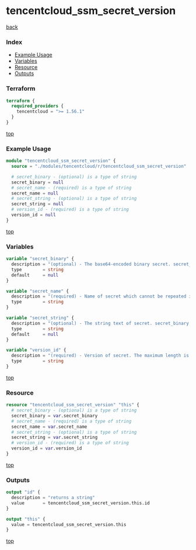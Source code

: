 # tencentcloud_ssm_secret_version

[back](../tencentcloud.md)

### Index

- [Example Usage](#example-usage)
- [Variables](#variables)
- [Resource](#resource)
- [Outputs](#outputs)

### Terraform

```terraform
terraform {
  required_providers {
    tencentcloud = ">= 1.56.1"
  }
}
```

[top](#index)

### Example Usage

```terraform
module "tencentcloud_ssm_secret_version" {
  source = "./modules/tencentcloud/r/tencentcloud_ssm_secret_version"

  # secret_binary - (optional) is a type of string
  secret_binary = null
  # secret_name - (required) is a type of string
  secret_name = null
  # secret_string - (optional) is a type of string
  secret_string = null
  # version_id - (required) is a type of string
  version_id = null
}
```

[top](#index)

### Variables

```terraform
variable "secret_binary" {
  description = "(optional) - The base64-encoded binary secret. secret_binary and secret_string must be set only one, and the maximum support is 4096 bytes. When secret status is `Disabled`, this field will not update anymore."
  type        = string
  default     = null
}

variable "secret_name" {
  description = "(required) - Name of secret which cannot be repeated in the same region. The maximum length is 128 bytes. The name can only contain English letters, numbers, underscore and hyphen '-'. The first character must be a letter or number."
  type        = string
}

variable "secret_string" {
  description = "(optional) - The string text of secret. secret_binary and secret_string must be set only one, and the maximum support is 4096 bytes. When secret status is `Disabled`, this field will not update anymore."
  type        = string
  default     = null
}

variable "version_id" {
  description = "(required) - Version of secret. The maximum length is 64 bytes. The version_id can only contain English letters, numbers, underscore and hyphen '-'. The first character must be a letter or number."
  type        = string
}
```

[top](#index)

### Resource

```terraform
resource "tencentcloud_ssm_secret_version" "this" {
  # secret_binary - (optional) is a type of string
  secret_binary = var.secret_binary
  # secret_name - (required) is a type of string
  secret_name = var.secret_name
  # secret_string - (optional) is a type of string
  secret_string = var.secret_string
  # version_id - (required) is a type of string
  version_id = var.version_id
}
```

[top](#index)

### Outputs

```terraform
output "id" {
  description = "returns a string"
  value       = tencentcloud_ssm_secret_version.this.id
}

output "this" {
  value = tencentcloud_ssm_secret_version.this
}
```

[top](#index)